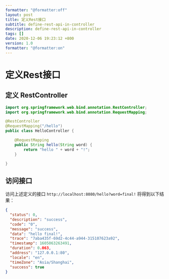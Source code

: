 ```yaml
---
formatter: "@formatter:off"
layout: post 
title: 定义Rest接口
subtitle: define-rest-api-in-controller 
description: define-rest-api-in-controller 
tags: []
date: 2020-12-06 19:23:12 +800 
version: 1.0 
formatter: "@formatter:on"
---
```


# 定义Rest接口

## 定义 RestController

```java
import org.springframework.web.bind.annotation.RestController;
import org.springframework.web.bind.annotation.RequestMapping;

@RestController
@RequestMapping("/hello")
public class HelloController {

    @RequestMapping
    public String hello(String word) {
        return "hello " + word + "!";
    }

}
```

## 访问接口

访问上述定义的接口 `http://localhost:8080/hello?word=final!` 将得到以下结果：

```json
{
  "status": 0,
  "description": "success",
  "code": "0",
  "message": "success",
  "data": "hello final!",
  "trace": "7aba435f-69d2-4c44-a944-315107623a92",
  "timestamp": 1605063263491,
  "duration": 0.063,
  "address": "127.0.0.1:80",
  "locale": "en",
  "timeZone": "Asia/Shanghai",
  "success": true
}
```

